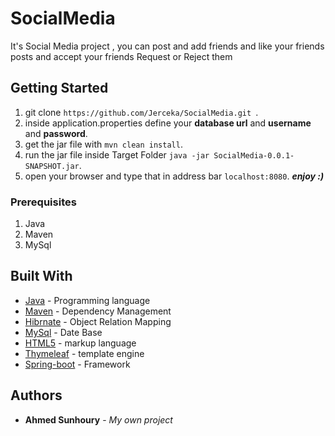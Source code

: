 # SocialMedia
It's Social Media project , you can post and add friends and like your friends posts
and accept your friends Request or Reject them
## Getting Started
1. git clone `https://github.com/Jerceka/SocialMedia.git `.
2. inside application.properties define your **database url** and **username** and **password**.
3. get the jar file with `mvn clean install`.
4. run the jar file inside Target Folder `java -jar SocialMedia-0.0.1-SNAPSHOT.jar`.
5. open your browser and type that in address bar `localhost:8080`.
***enjoy :)***

### Prerequisites

1. Java
2. Maven
3. MySql

## Built With

* [Java](https://www.java.com/en/download/) - Programming language
* [Maven](https://maven.apache.org/) - Dependency Management
* [Hibrnate](https://hibernate.org/) - Object Relation Mapping
* [MySql](https://www.mysql.com/) - Date Base
* [HTML5](https://www.w3.org/) - markup language
* [Thymeleaf](https://www.thymeleaf.org/) - template engine
* [Spring-boot](https://spring.io/projects/spring-boot) - Framework

## Authors

* **Ahmed Sunhoury** - *My own project*
